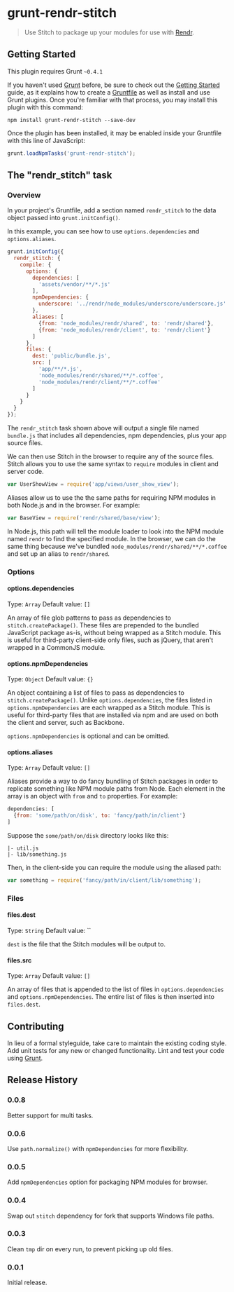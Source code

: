 # grunt-rendr-stitch

> Use Stitch to package up your modules for use with [Rendr](https://github.com/airbnb/rendr).

## Getting Started
This plugin requires Grunt `~0.4.1`

If you haven't used [Grunt](http://gruntjs.com/) before, be sure to check out the [Getting Started](http://gruntjs.com/getting-started) guide, as it explains how to create a [Gruntfile](http://gruntjs.com/sample-gruntfile) as well as install and use Grunt plugins. Once you're familiar with that process, you may install this plugin with this command:

```shell
npm install grunt-rendr-stitch --save-dev
```

Once the plugin has been installed, it may be enabled inside your Gruntfile with this line of JavaScript:

```js
grunt.loadNpmTasks('grunt-rendr-stitch');
```

## The "rendr_stitch" task

### Overview
In your project's Gruntfile, add a section named `rendr_stitch` to the data object passed into `grunt.initConfig()`.

In this example, you can see how to use `options.dependencies` and `options.aliases`.

```js
grunt.initConfig({
  rendr_stitch: {
    compile: {
      options: {
        dependencies: [
          'assets/vendor/**/*.js'
        ],
        npmDependencies: {
          underscore: '../rendr/node_modules/underscore/underscore.js'
        },
        aliases: [
          {from: 'node_modules/rendr/shared', to: 'rendr/shared'},
          {from: 'node_modules/rendr/client', to: 'rendr/client'}
        ]
      },
      files: {
        dest: 'public/bundle.js',
        src: [
          'app/**/*.js',
          'node_modules/rendr/shared/**/*.coffee',
          'node_modules/rendr/client/**/*.coffee'
        ]
      }
    }
  }
});
```

The `rendr_stitch` task shown above will output a single file named `bundle.js` that includes all dependencies, npm dependencies, plus your app source files.

We can then use Stitch in the browser to require any of the source files. Stitch allows you to use the same syntax to `require` modules in client and server code.

```js
var UserShowView = require('app/views/user_show_view');
```

Aliases allow us to use the the same paths for requiring NPM modules in both Node.js and in the browser. For example:

```js
var BaseView = require('rendr/shared/base/view');
```

In Node.js, this path will tell the module loader to look into the NPM module named `rendr` to find the specified module. In the browser, we can do the same thing because we've bundled `node_modules/rendr/shared/**/*.coffee` and set up an alias to `rendr/shared`.

### Options

#### options.dependencies
Type: `Array`
Default value: `[]`

An array of file glob patterns to pass as dependencies to `stitch.createPackage()`. These files are prepended to the bundled JavaScript package as-is, without being wrapped as a Stitch module. This is useful for third-party client-side only files, such as jQuery, that aren't wrapped in a CommonJS module.

#### options.npmDependencies
Type: `Object`
Default value: `{}`

An object containing a list of files to pass as dependencies to `stitch.createPackage()`. Unlike `options.dependencies`, the files listed in `options.npmDependencies` are each wrapped as a Stitch module. This is useful for third-party files that are installed via npm and are used on both the client and server, such as Backbone.

`options.npmDependencies` is optional and can be omitted.

#### options.aliases
Type: `Array`
Default value: `[]`

Aliases provide a way to do fancy bundling of Stitch packages in order to replicate something like NPM module paths from Node. Each element in the array is an object with `from` and `to` properties. For example:

```js
dependencies: [
  {from: 'some/path/on/disk', to: 'fancy/path/in/client'}
]
```

Suppose the `some/path/on/disk` directory looks like this:

    |- util.js
    |- lib/something.js

Then, in the client-side you can require the module using the aliased path:

```js
var something = require('fancy/path/in/client/lib/something');
```

### Files

#### files.dest
Type: `String`
Default value: ``

`dest` is the file that the Stitch modules will be output to. 

#### files.src
Type: `Array`
Default value: `[]`

An array of files that is appended to the list of files in `options.dependencies` and `options.npmDependencies`. The entire list of files is then inserted into `files.dest`.


## Contributing
In lieu of a formal styleguide, take care to maintain the existing coding style. Add unit tests for any new or changed functionality. Lint and test your code using [Grunt](http://gruntjs.com/).

## Release History

### 0.0.8
Better support for multi tasks.

### 0.0.6
Use `path.normalize()` with `npmDependencies` for more flexibility.

### 0.0.5
Add `npmDependencies` option for packaging NPM modules for browser.

### 0.0.4
Swap out `stitch` dependency for fork that supports Windows file paths.

### 0.0.3
Clean `tmp` dir on every run, to prevent picking up old files.

### 0.0.1
Initial release.

